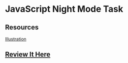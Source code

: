 # JavaScript Night Mode Task

## Resources

[Illustration](https://icons8.com/illustrations/author/5c07e68d82bcbc0092519bb6)

## [Review It Here](https://tosuccess20xx.github.io/JavaScript-Night-Mode/)
